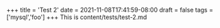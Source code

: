 +++
title = 'Test 2'
date = 2021-11-08T17:41:59-08:00
draft = false
tags = ['mysql','foo']
+++
This is content/tests/test-2.md
